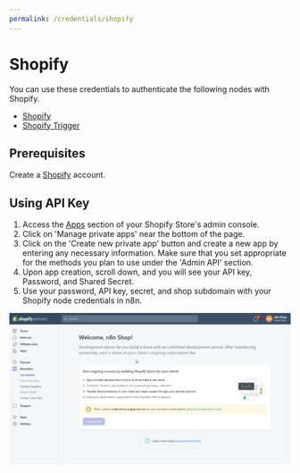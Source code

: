 ```yaml
---
permalink: /credentials/shopify
---
```


# Shopify

You can use these credentials to authenticate the following nodes with Shopify.
- [Shopify](../../nodes-library/nodes/Shopify/README.md)
- [Shopify Trigger](../../nodes-library/trigger-nodes/ShopifyTrigger/README.md)

## Prerequisites

Create a [Shopify](https://shopify.com/) account.

## Using API Key

1. Access the [Apps](https://www.shopify.com/admin/apps) section of your Shopify Store's admin console.
2. Click on 'Manage private apps' near the bottom of the page.
3. Click on the 'Create new private app' button and create a new app by entering any necessary information. Make sure that you set appropriate for the methods you plan to use under the 'Admin API' section.
4. Upon app creation, scroll down, and you will see your API key, Password, and Shared Secret.
5. Use your password, API key, secret, and shop subdomain with your Shopify node credentials in n8n.

![Getting Shopify credentials](./using-oauth.gif)
